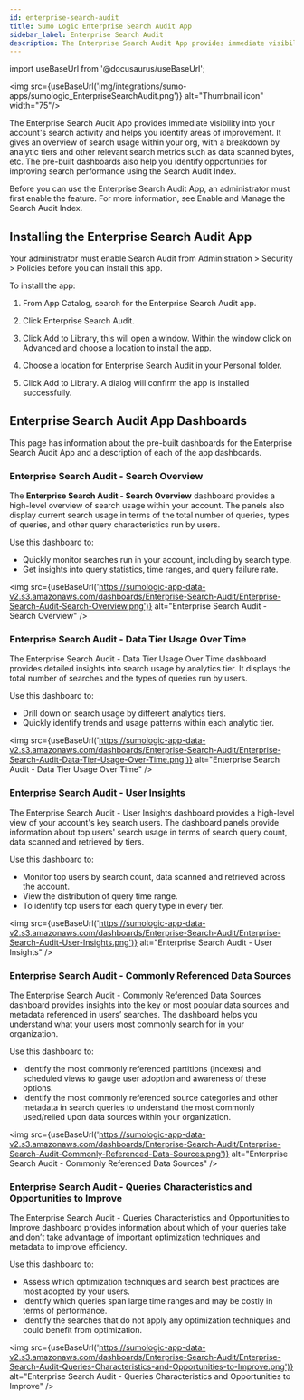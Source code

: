```yaml
---
id: enterprise-search-audit
title: Sumo Logic Enterprise Search Audit App
sidebar_label: Enterprise Search Audit
description: The Enterprise Search Audit App provides immediate visibility into your account's search activity and helps you identify areas of improvement.
---
```


import useBaseUrl from '@docusaurus/useBaseUrl';

<img src={useBaseUrl('img/integrations/sumo-apps/sumologic_EnterpriseSearchAudit.png')} alt="Thumbnail icon" width="75"/>

The Enterprise Search Audit App provides immediate visibility into your account's search activity and helps you identify areas of improvement. It gives an overview of search usage within your org, with a breakdown by analytic tiers and other relevant search metrics such as data scanned bytes, etc. The pre-built dashboards also help you identify opportunities for improving search performance using the Search Audit Index.

Before you can use the Enterprise Search Audit App, an administrator must first enable the feature. For more information, see Enable and Manage the Search Audit Index.


## Installing the Enterprise Search Audit App

Your administrator must enable Search Audit from Administration > Security > Policies before you can install this app.

To install the app:
1. From App Catalog, search for the Enterprise Search Audit app.
2. Click Enterprise Search Audit.
3. Click Add to Library, this will open a window. Within the window click on Advanced and choose a location to install the app.


1. Choose a location for Enterprise Search Audit in your Personal folder.
2. Click Add to Library. A dialog will confirm the app is installed successfully.


## Enterprise Search Audit App Dashboards
This page has information about the pre-built dashboards for the Enterprise Search Audit App and a description of each of the app dashboards.


### Enterprise Search Audit - Search Overview
The **Enterprise Search Audit - Search Overview** dashboard provides a high-level overview of search usage within your account. The panels also display current search usage in terms of the total number of queries, types of queries, and other query characteristics run by users.

Use this dashboard to:
* Quickly monitor searches run in your account, including by search type.
* Get insights into query statistics, time ranges, and query failure rate.

<img src={useBaseUrl('https://sumologic-app-data-v2.s3.amazonaws.com/dashboards/Enterprise-Search-Audit/Enterprise-Search-Audit-Search-Overview.png')} alt="Enterprise Search Audit - Search Overview" />


### Enterprise Search Audit - Data Tier Usage Over Time
The Enterprise Search Audit - Data Tier Usage Over Time dashboard provides detailed insights into search usage by analytics tier. It displays the total number of searches and the types of queries run by users.

Use this dashboard to:

* Drill down on search usage by different analytics tiers.
* Quickly identify trends and usage patterns within each analytic tier.

<img src={useBaseUrl('https://sumologic-app-data-v2.s3.amazonaws.com/dashboards/Enterprise-Search-Audit/Enterprise-Search-Audit-Data-Tier-Usage-Over-Time.png')} alt="Enterprise Search Audit - Data Tier Usage Over Time" />


### Enterprise Search Audit - User Insights
The Enterprise Search Audit - User Insights dashboard provides a high-level view of your account's key search users. The dashboard panels provide information about top users' search usage in terms of search query count, data scanned and retrieved by tiers.

Use this dashboard to:

* Monitor top users by search count, data scanned and retrieved across the account.
* View the distribution of query time range.
* To identify top users for each query type in every tier.

<img src={useBaseUrl('https://sumologic-app-data-v2.s3.amazonaws.com/dashboards/Enterprise-Search-Audit/Enterprise-Search-Audit-User-Insights.png')} alt="Enterprise Search Audit - User Insights" />

### Enterprise Search Audit - Commonly Referenced Data Sources
The Enterprise Search Audit - Commonly Referenced Data Sources dashboard provides insights into the key or most popular data sources and metadata referenced in users’ searches. The dashboard helps you understand what your users most commonly search for in your organization.

Use this dashboard to:

* Identify the most commonly referenced partitions (indexes) and scheduled views to gauge user adoption and awareness of these options.
* Identify the most commonly referenced source categories and other metadata in search queries to understand the most commonly used/relied upon data sources within your organization.

<img src={useBaseUrl('https://sumologic-app-data-v2.s3.amazonaws.com/dashboards/Enterprise-Search-Audit/Enterprise-Search-Audit-Commonly-Referenced-Data-Sources.png')} alt="Enterprise Search Audit - Commonly Referenced Data Sources" />


### Enterprise Search Audit - Queries Characteristics and Opportunities to Improve
The Enterprise Search Audit - Queries Characteristics and Opportunities to Improve dashboard provides information about which of your queries take and don’t take advantage of important optimization techniques and metadata to improve efficiency.

Use this dashboard to:

* Assess which optimization techniques and search best practices are most adopted by your users.
* Identify which queries span large time ranges and may be costly in terms of performance.
* Identify the searches that do not apply any optimization techniques and could benefit from optimization.

<img src={useBaseUrl('https://sumologic-app-data-v2.s3.amazonaws.com/dashboards/Enterprise-Search-Audit/Enterprise-Search-Audit-Queries-Characteristics-and-Opportunities-to-Improve.png')} alt="Enterprise Search Audit - Queries Characteristics and Opportunities to Improve" />
